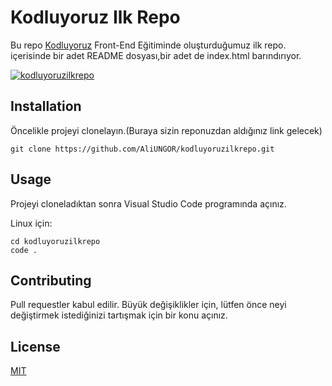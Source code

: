 # Kodluyoruz Ilk Repo
Bu repo [Kodluyoruz](https://www.kodluyoruz.org/) Front-End Eğitiminde oluşturduğumuz ilk repo. içerisinde bir adet README dosyası,bir adet de index.html barındırıyor.

[![kodluyoruzilkrepo](https://r.resimlink.com/RPkVlI.png)](https://resimlink.com/RPkVlI)

## Installation
Öncelikle projeyi clonelayın.(Buraya sizin reponuzdan aldığınız link gelecek)

`git clone https://github.com/AliUNGOR/kodluyoruzilkrepo.git`

## Usage
Projeyi cloneladıktan sonra Visual Studio Code programında açınız.

Linux için:

```
cd kodluyoruzilkrepo
code .
```

## Contributing
Pull requestler kabul edilir. Büyük değişiklikler için, lütfen önce neyi değiştirmek istediğinizi tartışmak için bir konu açınız.

## License
[MIT](https://choosealicense.com/licenses/mit/)


